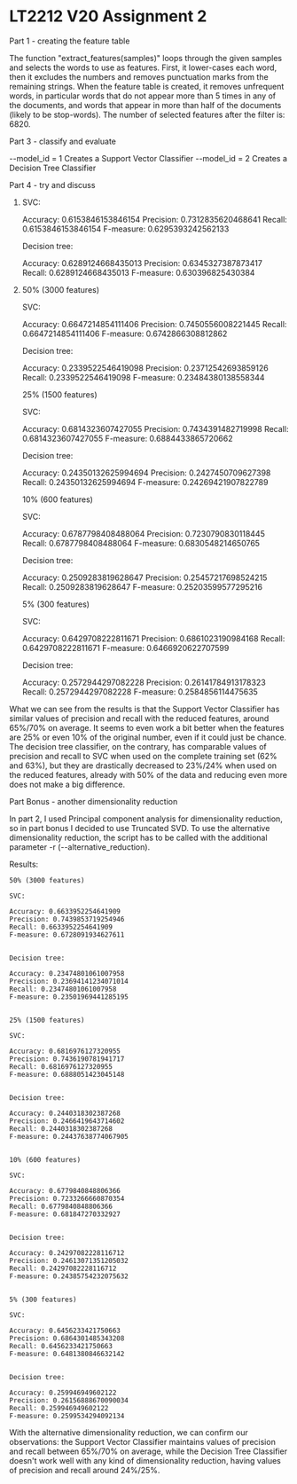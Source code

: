 # LT2212 V20 Assignment 2

Part 1 - creating the feature table

The function "extract_features(samples)" loops through the given samples and selects the words to use as features.
First, it lower-cases each word, then it excludes the numbers and removes punctuation marks from the remaining strings.
When the feature table is created, it removes unfrequent words, in particular words that do not appear more than 5 times in any of the documents, and words that appear in more than half of the documents (likely to be stop-words).
The number of selected features after the filter is: 6820.


Part 3 - classify and evaluate 

--model_id = 1 Creates a Support Vector Classifier
--model_id = 2 Creates a Decision Tree Classifier


Part 4 - try and discuss

1.  SVC:

	Accuracy: 0.6153846153846154
	Precision: 0.7312835620468641
	Recall: 0.6153846153846154
	F-measure: 0.6295393242562133


	Decision tree:

	Accuracy: 0.6289124668435013
	Precision: 0.6345327387873417
	Recall: 0.6289124668435013
	F-measure: 0.630396825430384
	
	
2.  50% (3000 features)

	SVC:

	Accuracy: 0.6647214854111406
	Precision: 0.7450556008221445
	Recall: 0.6647214854111406
	F-measure: 0.6742866308812862


	Decision tree:

	Accuracy: 0.2339522546419098
	Precision: 0.23712542693859126
	Recall: 0.2339522546419098
	F-measure: 0.23484380138558344
	
	
	25% (1500 features)

	SVC:

	Accuracy: 0.6814323607427055
	Precision: 0.7434391482719998
	Recall: 0.6814323607427055
	F-measure: 0.6884433865720662


	Decision tree:

	Accuracy: 0.24350132625994694
	Precision: 0.2427450709627398
	Recall: 0.24350132625994694
	F-measure: 0.24269421907822789
		
	
	10% (600 features)

	SVC:

	Accuracy: 0.6787798408488064
	Precision: 0.7230790830118445
	Recall: 0.6787798408488064
	F-measure: 0.6830548214650765


	Decision tree:

	Accuracy: 0.2509283819628647
	Precision: 0.25457217698524215
	Recall: 0.2509283819628647
	F-measure: 0.25203599577295216
		
	
	5% (300 features)

	SVC:

	Accuracy: 0.6429708222811671
	Precision: 0.6861023190984168
	Recall: 0.6429708222811671
	F-measure: 0.6466920622707599


	Decision tree:

	Accuracy: 0.2572944297082228
	Precision: 0.26141784913178323
	Recall: 0.2572944297082228
	F-measure: 0.2584856114475635
	
	
What we can see from the results is that the Support Vector Classifier has similar values of precision and recall with the reduced features, around 65%/70% on average. 
It seems to even work a bit better when the features are 25% or even 10% of the original number, even if it could just be chance.
The decision tree classifier, on the contrary, has comparable values of precision and recall to SVC when used on the complete training set (62% and 63%), but they are drastically decreased to 23%/24% when used on the reduced features, already with 50% of the data and reducing even more does not make a big difference.


Part Bonus - another dimensionality reduction

In part 2, I used Principal component analysis for dimensionality reduction, so in part bonus I decided to use Truncated SVD.
To use the alternative dimensionality reduction, the script has to be called with the additional parameter -r (--alternative_reduction).

Results:

	50% (3000 features)

	SVC:

	Accuracy: 0.6633952254641909
	Precision: 0.7439853719254946
	Recall: 0.6633952254641909
	F-measure: 0.6728091934627611


	Decision tree:

	Accuracy: 0.23474801061007958
	Precision: 0.23694141234071014
	Recall: 0.23474801061007958
	F-measure: 0.23501969441285195
	
	
	25% (1500 features)

	SVC:

	Accuracy: 0.6816976127320955
	Precision: 0.7436190781941717
	Recall: 0.6816976127320955
	F-measure: 0.6888051423045148
	

	Decision tree:
	
	Accuracy: 0.2440318302387268
	Precision: 0.2466419643714602
	Recall: 0.2440318302387268
	F-measure: 0.24437638774067905


	10% (600 features)

	SVC:

	Accuracy: 0.6779840848806366
	Precision: 0.7233266660870354
	Recall: 0.6779840848806366
	F-measure: 0.681847270332927
	

	Decision tree:

	Accuracy: 0.24297082228116712
	Precision: 0.24613071351205032
	Recall: 0.24297082228116712
	F-measure: 0.24385754232075632

	
	5% (300 features)

	SVC:

	Accuracy: 0.6456233421750663
	Precision: 0.6864301485343208
	Recall: 0.6456233421750663
	F-measure: 0.6481380846632142
	

	Decision tree:
	
	Accuracy: 0.259946949602122
	Precision: 0.26156888670090034
	Recall: 0.259946949602122
	F-measure: 0.2599534294092134

	
With the alternative dimensionality reduction, we can confirm our observations: the Support Vector Classifier maintains values of precision and recall between 65%/70% on average, while the Decision Tree Classifier doesn't work well with any kind of dimensionality reduction, having values of precision and recall around 24%/25%.


	

  
	
	